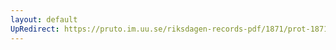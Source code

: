 ```yaml
---
layout: default
UpRedirect: https://pruto.im.uu.se/riksdagen-records-pdf/1871/prot-1871--ak--427.pdf
---
```

